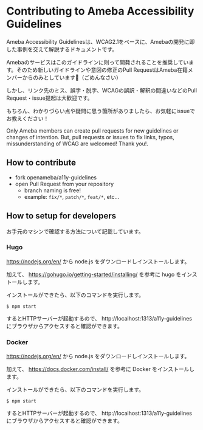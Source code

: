 # Contributing to Ameba Accessibility Guidelines

Ameba Accessibility Guidelinesは、WCAG2.1をベースに、Amebaの開発に即した事例を交えて解説するドキュメントです。

Amebaのサービスはこのガイドラインに則って開発されることを推奨しています。そのため新しいガイドラインや意図の修正のPull RequestはAmeba在籍メンバーからのみとしています🙇（ごめんなさい）

しかし、リンク先のミス、誤字・脱字、WCAGの誤訳・解釈の間違いなどのPull Request・issue提起は大歓迎です。

もちろん、わかりづらい点や疑問に思う箇所がありましたら、お気軽にissueでお教えください！

Only Ameba members can create pull requests for new guidelines or changes of intention.
But, pull requests or issues to fix links, typos, missunderstanding of WCAG are welcomed! Thank you!.

## How to contribute

- fork openameba/a11y-guidelines
- open Pull Request from your repository
  - branch naming is free!
  - example: `fix/*`, `patch/*`, `feat/*`, etc...

## How to setup for developers

お手元のマシンで確認する方法について記載しています。

### Hugo

https://nodejs.org/en/ から node.js をダウンロードしインストールします。

加えて、 https://gohugo.io/getting-started/installing/ を参考に hugo をインストールします。

インストールができたら、以下のコマンドを実行します。

```console
$ npm start
```

するとHTTPサーバーが起動するので、 http://localhost:1313/a11y-guidelines にブラウザからアクセスすると確認ができます。

### Docker

https://nodejs.org/en/ から node.js をダウンロードしインストールします。

加えて、 https://docs.docker.com/install/ を参考に Docker をインストールします。

インストールができたら、以下のコマンドを実行します。

```console
$ npm start
```

するとHTTPサーバーが起動するので、 http://localhost:1313/a11y-guidelines にブラウザからアクセスすると確認ができます。
